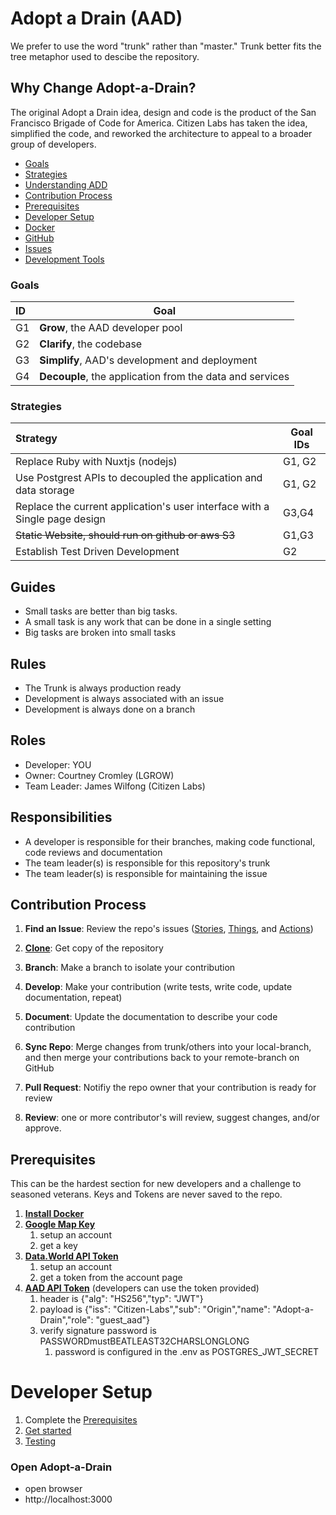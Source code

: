 # Adopt a Drain (AAD)

We prefer to use the word "trunk" rather than "master." Trunk better fits the tree metaphor used to descibe the repository.

## Why Change Adopt-a-Drain?
The original Adopt a Drain idea, design and code is the product of the San Francisco Brigade of Code for America.
Citizen Labs has taken the idea, simplified the code, and reworked the architecture to appeal to a broader group of developers.


* [Goals](#goals)
* [Strategies](#strategies)
* [Understanding ADD](UNDERSTANDING-AAD.md)
* [Contribution Process](#contribution-process)
* [Prerequisites](#prerequisites)
* [Developer Setup](STARTUP.md)
* [Docker](DOCKER.md)
* [GitHub](GITHUB.md)
* [Issues](ISSUES.md)
* [Development Tools](TOOLS.md)

### Goals
| ID | Goal
| :------ | --------
| G1  | **Grow**, the AAD developer pool  |
| G2  | **Clarify**, the codebase  |
| G3  | **Simplify**, AAD's development and deployment  |
| G4  | **Decouple**, the application from the data and services  |

### Strategies   
| Strategy | Goal IDs
| :------ | --------
| Replace Ruby with Nuxtjs (nodejs) | G1, G2         
| Use Postgrest APIs to decoupled the application and data storage | G1, G2 |
| Replace the current application's user interface with a Single page design | G3,G4 |
| ~~Static Website, should run on github or aws S3~~  | G1,G3  |
| Establish Test Driven Development | G2 |

## Guides
* Small tasks are better than big tasks.
* A small task is any work that can be done in a single setting
* Big tasks are broken into small tasks

## Rules
* The Trunk is always production ready
* Development is always associated with an issue
* Development is always done on a branch

## Roles
* Developer: YOU
* Owner: Courtney Cromley (LGROW)
* Team Leader: James Wilfong (Citizen Labs)

## Responsibilities
* A developer is responsible for their branches, making code functional, code reviews and documentation
* The team leader(s) is responsible for this repository's trunk
* The team leader(s) is responsible for maintaining the issue

## Contribution Process
1. **Find an Issue**: Review the repo's issues ([Stories](ISSUES.md#stories), [Things](ISSUES.md#things), and [Actions](ISSUES.md#actions))
1. [**Clone**](STARTUP.md#manual-setup): Get copy of the repository

1. **Branch**: Make a branch to isolate your contribution
1. **Develop**: Make your contribution (write tests, write code, update documentation, repeat)
1. **Document**: Update the documentation to describe your code contribution
1. **Sync Repo**: Merge changes from trunk/others into your local-branch, and then merge your contributions back to your remote-branch on GitHub
1. **Pull Request**: Notifiy the repo owner that your contribution is ready for review
1. **Review**: one or more contributor's will review, suggest changes, and/or approve.


## Prerequisites
This can be the hardest section for new developers and a challenge to seasoned veterans.
Keys and Tokens are never saved to the repo.
1. **[Install Docker](https://www.docker.com)**
1.  **[Google Map Key](https://developers.google.com/maps/documentation/javascript/get-api-key)**
    1. setup an account
    1. get a key
1. **[Data.World API Token](https://data.world)**
    1. setup an account
    1. get a token from the account page
1. **[AAD API Token](https://jwt.io)** (developers can use the token provided)
    1. header is {"alg": "HS256","typ": "JWT"}
    1. payload is {"iss": "Citizen-Labs","sub": "Origin","name": "Adopt-a-Drain","role": "guest_aad"}
    1. verify signature password is PASSWORDmustBEATLEAST32CHARSLONGLONG
        1. password is configured in the .env as POSTGRES_JWT_SECRET

# Developer Setup
1. Complete the [Prerequisites](#prerequisites)
1. [Get started](STARTUP.md)
1. [Testing](#testing.md)

### Open Adopt-a-Drain
* open browser
* http://localhost:3000
